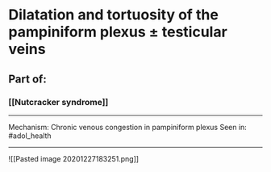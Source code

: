 # Dilatation and tortuosity of the pampiniform plexus ± testicular veins
## Part of:
### [[Nutcracker syndrome]]

---
Mechanism: Chronic venous congestion in pampiniform plexus
Seen in: #adol_health 

---
![[Pasted image 20201227183251.png]]